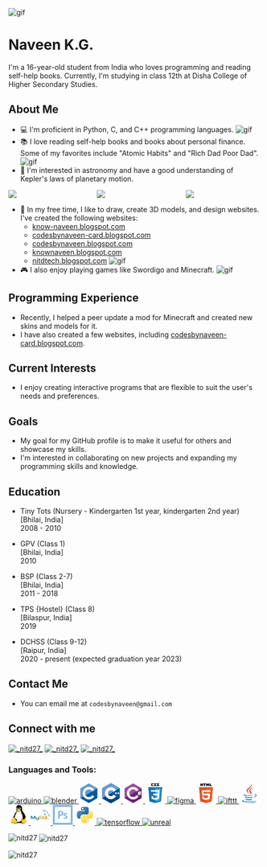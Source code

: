![gif](https://media1.tenor.com/images/ad401a802dba3bb6628ec692321fc8e7/tenor.gif)

# Naveen K.G.

I'm a 16-year-old student from India who loves programming and reading self-help books. Currently, I'm studying in class 12th at Disha College of Higher Secondary Studies.






## About Me

- 💻 I'm proficient in Python, C, and C++ programming languages.
![gif](https://media3.giphy.com/media/qgQUggAC3Pfv687qPC/giphy.gif?cid=6c09b952556df7dc45160a527453be4793607e135ec389d6&rid=giphy.gif&ct=g)
- 📚 I love reading self-help books and books about personal finance. Some of my favorites include "Atomic Habits" and "Rich Dad Poor Dad".
![gif](https://media1.giphy.com/media/waUVFbJ4RmOPdN6iaX/200w.webp?cid=82a1493b1zp09d4dglxrsubteayizky047ss7sweaj7caktc&rid=200w.webp&ct=g)
- 🔭 I'm interested in astronomy and have a good understanding of Kepler's laws of planetary motion.
<div style="display: flex; justify-content: space-between;">
  <img src="https://media3.giphy.com/media/xUOxeReJ5plCWAmGt2/giphy.gif" width="30%" />
  <img src="https://media.tenor.com/LsNQP2xV-8AAAAAC/meteor-shower-shooting-star.gif" width="30%" />
  <img src="https://media.tenor.com/c3_yoyj4tk0AAAAS/supernova-ssb.gif" width="30%" />
</div>

- 🎨 In my free time, I like to draw, create 3D models, and design websites. I've created the following websites:
  - [know-naveen.blogspot.com](https://know-naveen.blogspot.com/)
  - [codesbynaveen-card.blogspot.com](https://codesbynaveen-card.blogspot.com/)
  - [codesbynaveen.blogspot.com](https://codesbynaveen.blogspot.com/)
  - [knownaveen.blogspot.com](https://knownaveen.blogspot.com/)
  - [nitdtech.blogspot.com](https://nitdtech.blogspot.com/)
![gif](https://media.tenor.com/wXT-ow3dRlcAAAAC/website.gif)
- 🎮 I also enjoy playing games like Swordigo and Minecraft.
![gif](https://media.tenor.com/K9ZazwjOMKYAAAAd/minecraft.gif)

## Programming Experience

- Recently, I helped a peer update a mod for Minecraft and created new skins and models for it.
- I have also created a few websites, including [codesbynaveen-card.blogspot.com](https://codesbynaveen-card.blogspot.com/).

## Current Interests

- I enjoy creating interactive programs that are flexible to suit the user's needs and preferences.

## Goals

- My goal for my GitHub profile is to make it useful for others and showcase my skills.
- I'm interested in collaborating on new projects and expanding my programming skills and knowledge.

## Education

- Tiny Tots (Nursery - Kindergarten 1st year, kindergarten 2nd year)  
  [Bhilai, India]  
  2008 - 2010
  
- GPV (Class 1)  
  [Bhilai, India]  
  2010
  
- BSP (Class 2-7)  
  [Bhilai, India]  
  2011 - 2018
  
- TPS {Hostel} (Class 8)  
  [Bilaspur, India]  
  2019 
  
- DCHSS (Class 9-12)  
  [Raipur, India]  
  2020 - present (expected graduation year 2023)  


## Contact Me

- You can email me at `codesbynaveen@gmail.com`
## Connect with me
<p align="left">
<a href="https://twitter.com/_nitd27_" target="blank"><img align="center" src="https://raw.githubusercontent.com/rahuldkjain/github-profile-readme-generator/master/src/images/icons/Social/twitter.svg" alt="_nitd27_" height="30" width="40" /></a>
<a href="https://instagram.com/_nitd27_" target="blank"><img align="center" src="https://raw.githubusercontent.com/rahuldkjain/github-profile-readme-generator/master/src/images/icons/Social/instagram.svg" alt="_nitd27_" height="30" width="40" /></a>
<a href="https://www.leetcode.com/_nitd27_" target="blank"><img align="center" src="https://raw.githubusercontent.com/rahuldkjain/github-profile-readme-generator/master/src/images/icons/Social/leet-code.svg" alt="_nitd27_" height="30" width="40" /></a>
</p>

<h3 align="left">Languages and Tools:</h3>
<p align="left"> <a href="https://www.arduino.cc/" target="_blank" rel="noreferrer"> <img src="https://cdn.worldvectorlogo.com/logos/arduino-1.svg" alt="arduino" width="40" height="40"/> </a> <a href="https://www.blender.org/" target="_blank" rel="noreferrer"> <img src="https://download.blender.org/branding/community/blender_community_badge_white.svg" alt="blender" width="40" height="40"/> </a> <a href="https://www.cprogramming.com/" target="_blank" rel="noreferrer"> <img src="https://raw.githubusercontent.com/devicons/devicon/master/icons/c/c-original.svg" alt="c" width="40" height="40"/> </a> <a href="https://www.w3schools.com/cpp/" target="_blank" rel="noreferrer"> <img src="https://raw.githubusercontent.com/devicons/devicon/master/icons/cplusplus/cplusplus-original.svg" alt="cplusplus" width="40" height="40"/> </a> <a href="https://www.w3schools.com/cs/" target="_blank" rel="noreferrer"> <img src="https://raw.githubusercontent.com/devicons/devicon/master/icons/csharp/csharp-original.svg" alt="csharp" width="40" height="40"/> </a> <a href="https://www.w3schools.com/css/" target="_blank" rel="noreferrer"> <img src="https://raw.githubusercontent.com/devicons/devicon/master/icons/css3/css3-original-wordmark.svg" alt="css3" width="40" height="40"/> </a> <a href="https://www.figma.com/" target="_blank" rel="noreferrer"> <img src="https://www.vectorlogo.zone/logos/figma/figma-icon.svg" alt="figma" width="40" height="40"/> </a> <a href="https://www.w3.org/html/" target="_blank" rel="noreferrer"> <img src="https://raw.githubusercontent.com/devicons/devicon/master/icons/html5/html5-original-wordmark.svg" alt="html5" width="40" height="40"/> </a> <a href="https://ifttt.com/" target="_blank" rel="noreferrer"> <img src="https://www.vectorlogo.zone/logos/ifttt/ifttt-ar21.svg" alt="ifttt" width="40" height="40"/> </a> <a href="https://www.java.com" target="_blank" rel="noreferrer"> <img src="https://raw.githubusercontent.com/devicons/devicon/master/icons/java/java-original.svg" alt="java" width="40" height="40"/> </a> <a href="https://www.linux.org/" target="_blank" rel="noreferrer"> <img src="https://raw.githubusercontent.com/devicons/devicon/master/icons/linux/linux-original.svg" alt="linux" width="40" height="40"/> </a> <a href="https://www.mysql.com/" target="_blank" rel="noreferrer"> <img src="https://raw.githubusercontent.com/devicons/devicon/master/icons/mysql/mysql-original-wordmark.svg" alt="mysql" width="40" height="40"/> </a> <a href="https://www.photoshop.com/en" target="_blank" rel="noreferrer"> <img src="https://raw.githubusercontent.com/devicons/devicon/master/icons/photoshop/photoshop-line.svg" alt="photoshop" width="40" height="40"/> </a> <a href="https://www.python.org" target="_blank" rel="noreferrer"> <img src="https://raw.githubusercontent.com/devicons/devicon/master/icons/python/python-original.svg" alt="python" width="40" height="40"/> </a> <a href="https://www.tensorflow.org" target="_blank" rel="noreferrer"> <img src="https://www.vectorlogo.zone/logos/tensorflow/tensorflow-icon.svg" alt="tensorflow" width="40" height="40"/> </a> <a href="https://unrealengine.com/" target="_blank" rel="noreferrer"> <img src="https://raw.githubusercontent.com/kenangundogan/fontisto/036b7eca71aab1bef8e6a0518f7329f13ed62f6b/icons/svg/brand/unreal-engine.svg" alt="unreal" width="40" height="40"/> </a> </p>

<p><img align="left" src="https://github-readme-stats.vercel.app/api/top-langs?username=nitd27&show_icons=true&locale=en&layout=compact" alt="nitd27" /></p>

<p>&nbsp;<img align="center" src="https://github-readme-stats.vercel.app/api?username=nitd27&show_icons=true&locale=en" alt="nitd27" /></p>

<p><img align="center" src="https://github-readme-streak-stats.herokuapp.com/?user=nitd27&" alt="nitd27" /></p>
